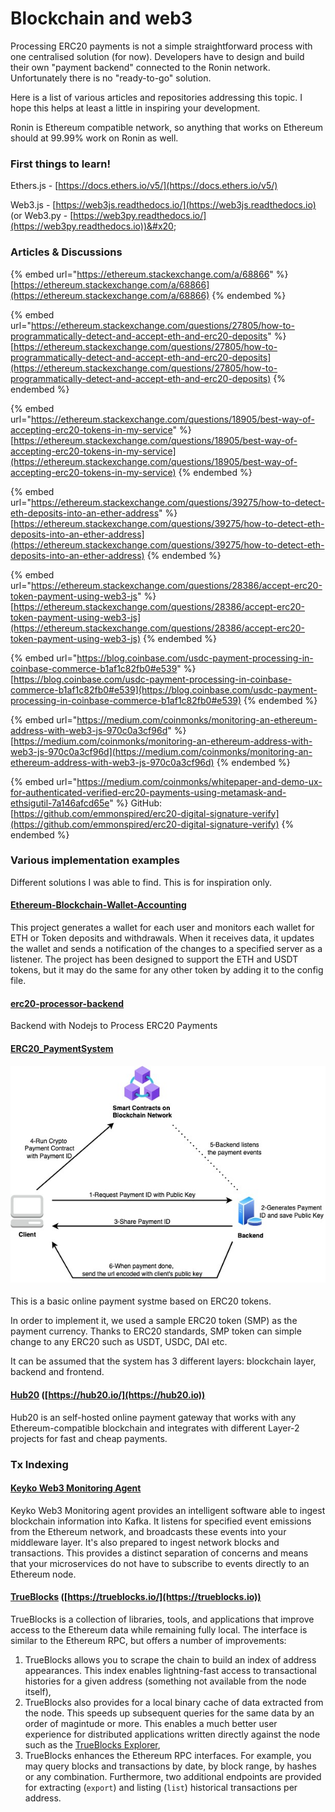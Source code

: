 # Blockchain and web3

Processing ERC20 payments is not a simple straightforward process with one centralised solution (for now). Developers have to design and build their own "payment backend" connected to the Ronin network. Unfortunately there is no "ready-to-go" solution.

Here is a list of various articles and repositories addressing this topic. I hope this helps at least a little in inspiring your development.

Ronin is Ethereum compatible network, so anything that works on Ethereum should at 99.99% work on Ronin as well.

### First things to learn!

Ethers.js - [https://docs.ethers.io/v5/](https://docs.ethers.io/v5/)

Web3.js - [https://web3js.readthedocs.io/](https://web3js.readthedocs.io) (or Web3.py - [https://web3py.readthedocs.io/](https://web3py.readthedocs.io))&#x20;

### Articles & Discussions

{% embed url="https://ethereum.stackexchange.com/a/68866" %}
[https://ethereum.stackexchange.com/a/68866](https://ethereum.stackexchange.com/a/68866)
{% endembed %}

{% embed url="https://ethereum.stackexchange.com/questions/27805/how-to-programmatically-detect-and-accept-eth-and-erc20-deposits" %}
[https://ethereum.stackexchange.com/questions/27805/how-to-programmatically-detect-and-accept-eth-and-erc20-deposits](https://ethereum.stackexchange.com/questions/27805/how-to-programmatically-detect-and-accept-eth-and-erc20-deposits)
{% endembed %}

{% embed url="https://ethereum.stackexchange.com/questions/18905/best-way-of-accepting-erc20-tokens-in-my-service" %}
[https://ethereum.stackexchange.com/questions/18905/best-way-of-accepting-erc20-tokens-in-my-service](https://ethereum.stackexchange.com/questions/18905/best-way-of-accepting-erc20-tokens-in-my-service)
{% endembed %}

{% embed url="https://ethereum.stackexchange.com/questions/39275/how-to-detect-eth-deposits-into-an-ether-address" %}
[https://ethereum.stackexchange.com/questions/39275/how-to-detect-eth-deposits-into-an-ether-address](https://ethereum.stackexchange.com/questions/39275/how-to-detect-eth-deposits-into-an-ether-address)
{% endembed %}

{% embed url="https://ethereum.stackexchange.com/questions/28386/accept-erc20-token-payment-using-web3-js" %}
[https://ethereum.stackexchange.com/questions/28386/accept-erc20-token-payment-using-web3-js](https://ethereum.stackexchange.com/questions/28386/accept-erc20-token-payment-using-web3-js)
{% endembed %}

{% embed url="https://blog.coinbase.com/usdc-payment-processing-in-coinbase-commerce-b1af1c82fb0#e539" %}
[https://blog.coinbase.com/usdc-payment-processing-in-coinbase-commerce-b1af1c82fb0#e539](https://blog.coinbase.com/usdc-payment-processing-in-coinbase-commerce-b1af1c82fb0#e539)
{% endembed %}

{% embed url="https://medium.com/coinmonks/monitoring-an-ethereum-address-with-web3-js-970c0a3cf96d" %}
[https://medium.com/coinmonks/monitoring-an-ethereum-address-with-web3-js-970c0a3cf96d](https://medium.com/coinmonks/monitoring-an-ethereum-address-with-web3-js-970c0a3cf96d)
{% endembed %}

{% embed url="https://medium.com/coinmonks/whitepaper-and-demo-ux-for-authenticated-verified-erc20-payments-using-metamask-and-ethsigutil-7a146afcd65e" %}
GitHub: [https://github.com/emmonspired/erc20-digital-signature-verify](https://github.com/emmonspired/erc20-digital-signature-verify)
{% endembed %}

### Various implementation examples

Different solutions I was able to find. This is for inspiration only.

#### [**Ethereum-Blockchain-Wallet-Accounting**](https://github.com/remeshx/Ethereum-Blockchain-Wallet-Accounting)

This project generates a wallet for each user and monitors each wallet for ETH or Token deposits and withdrawals. When it receives data, it updates the wallet and sends a notification of the changes to a specified server as a listener. The project has been designed to support the ETH and USDT tokens, but it may do the same for any other token by adding it to the config file.

#### [**erc20-processor-backend**](https://github.com/deelesisuanu/erc20-processor-backend)

Backend with Nodejs to Process ERC20 Payments

#### [**ERC20\_PaymentSystem**](https://github.com/salihcemil/ERC20\_PaymentSystem)

#### ![](../.gitbook/assets/image.png)

This is a basic online payment systme based on ERC20 tokens.

In order to implement it, we used a sample ERC20 token (SMP) as the payment currency. Thanks to ERC20 standards, SMP token can simple change to any ERC20 such as USDT, USDC, DAI etc.

It can be assumed that the system has 3 different layers: blockchain layer, backend and frontend.

#### [Hub20](https://hub20.io) ([https://hub20.io/](https://hub20.io))

Hub20 is an self-hosted online payment gateway that works with any Ethereum-compatible blockchain and integrates with different Layer-2 projects for fast and cheap payments.

###

### Tx Indexing

#### [Keyko Web3 Monitoring Agent](https://github.com/keyko-io/web3-monitoring-agent)

Keyko Web3 Monitoring agent provides an intelligent software able to ingest blockchain information into Kafka. It listens for specified event emissions from the Ethereum network, and broadcasts these events into your middleware layer. It's also prepared to ingest network blocks and transactions. This provides a distinct separation of concerns and means that your microservices do not have to subscribe to events directly to an Ethereum node.

#### [TrueBlocks](https://github.com/trueblocks/trueblocks-core) ([https://trueblocks.io/](https://trueblocks.io))

TrueBlocks is a collection of libraries, tools, and applications that improve access to the Ethereum data while remaining fully local. The interface is similar to the Ethereum RPC, but offers a number of improvements:

1. TrueBlocks allows you to scrape the chain to build an index of address appearances. This index enables lightning-fast access to transactional histories for a given address (something not available from the node itself),
2. TrueBlocks also provides for a local binary cache of data extracted from the node. This speeds up subsequent queries for the same data by an order of magintude or more. This enables a much better user experience for distributed applications written directly against the node such as the [TrueBlocks Explorer](https://github.com/TrueBlocks/trueblocks-explorer),
3. TrueBlocks enhances the Ethereum RPC interfaces. For example, you may query blocks and transactions by date, by block range, by hashes or any combination. Furthermore, two additional endpoints are provided for extracting (`export`) and listing (`list`) historical transactions per address.
